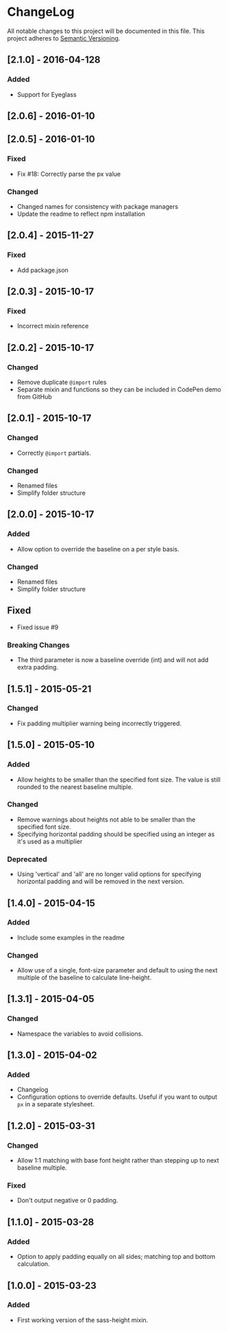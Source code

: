 # ChangeLog
All notable changes to this project will be documented in this file.
This project adheres to [Semantic Versioning](http://semver.org/).

## [2.1.0] - 2016-04-128
### Added
- Support for Eyeglass

## [2.0.6] - 2016-01-10

## [2.0.5] - 2016-01-10
### Fixed
- Fix #18: Correctly parse the px value

### Changed
- Changed names for consistency with package managers
- Update the readme to reflect npm installation

## [2.0.4] - 2015-11-27
### Fixed
- Add package.json

## [2.0.3] - 2015-10-17
### Fixed
- Incorrect mixin reference

## [2.0.2] - 2015-10-17
### Changed
- Remove duplicate `@import` rules
- Separate mixin and functions so they can be included in CodePen demo from GitHub

## [2.0.1] - 2015-10-17
### Changed
- Correctly `@import` partials.

### Changed
- Renamed files
- Simplify folder structure

## [2.0.0] - 2015-10-17
### Added
- Allow option to override the baseline on a per style basis.

### Changed
- Renamed files
- Simplify folder structure

## Fixed
- Fixed issue #9

### Breaking Changes
- The third parameter is now a baseline override (int) and will not add extra padding.

## [1.5.1] - 2015-05-21
### Changed
- Fix padding multiplier warning being incorrectly triggered.

## [1.5.0] - 2015-05-10
### Added
- Allow heights to be smaller than the specified font size. The value is still rounded to the nearest baseline multiple.

### Changed
- Remove warnings about heights not able to be smaller than the specified font size.
- Specifying horizontal padding should be specified using an integer as it's used as a multiplier

### Deprecated
- Using 'vertical' and 'all' are no longer valid options for specifying horizontal padding and will be removed in the next version.

## [1.4.0] - 2015-04-15
### Added
- Include some examples in the readme

### Changed
- Allow use of a single, font-size parameter and default to using the next multiple of the baseline to calculate line-height.


## [1.3.1] - 2015-04-05
### Changed
- Namespace the variables to avoid collisions.


## [1.3.0] - 2015-04-02
### Added
- Changelog
- Configuration options to override defaults. Useful if you want to output `px` in a separate stylesheet.


## [1.2.0] - 2015-03-31
### Changed
- Allow 1:1 matching with base font height rather than stepping up to next baseline multiple.

### Fixed
- Don't output negative or 0 padding.


## [1.1.0] - 2015-03-28
### Added
- Option to apply padding equally on all sides; matching top and bottom calculation.


## [1.0.0] - 2015-03-23
### Added
- First working version of the sass-height mixin.
